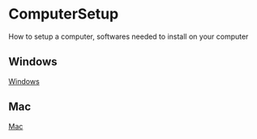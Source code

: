 # ComputerSetup
How to setup a computer, softwares needed to install on your computer

## Windows
[Windows](win.md)

## Mac
[Mac](mac.md)